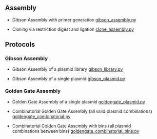 ## Assembly

- Gibson Assembly with primer generation [gibson_assembly.py](gibson_assembly.py)

- Cloning via restriction digest and ligation [clone_assembly.py](clone_assembly.py)

## Protocols

### Gibson Assembly

- Gibson Assembly of a plasmid library
  [gibson_library.py](gibson_library.py)

- Gibson Assembly of a single plasmid
  [gibson_plasmid.py](gibson_plasmid.py)

### Golden Gate Assembly

- Golden Gate Assembly of a single plasmid
  [goldengate_plasmid.py](goldengate_plasmid.py)

- Combinatorial Golden Gate Assembly (all valid plasmid combinations)
  [goldengate_combinatorial.py](goldengate_combinatorial.py)

- Combinatorial Golden Gate Assembly with bins (all plasmid combinations between bins)
  [goldengate_combinatorial_bins.py](goldengate_combinatorial_bins.py)
